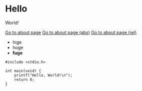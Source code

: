 # Hello

World!

[Go to about page](htpp://localhost:8888/about.md)
[Go to about page (abs)](/about.md)
[Go to about page (rel)](about.md)

* hige
* hoge
* **fuge**

```
#include <stdio.h>

int main(void) {
    printf("Hello, World!\n");
    return 0;
}
```

